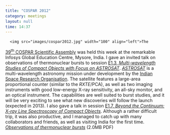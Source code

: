```yaml
---
title: "COSPAR 2012"
category: meetings
layout: null
time: 14:37
---
```

<!-- converted from blosxom format post using convert.pl dkg 22.1.2022 -->
      <img src="images/cospar2012.jpg" width="100" align="left">The
<a href="http://www.cospar2012india.org">39<sup>th</sup> COSPAR Scientific
Assembly</a> was held this week at the remarkable Infosys Global Education 
Centre, Mysore, India.
I gave an invited talk on observations of thermonuclear bursts to session
<a href="http://www.cospar-assembly.org/admin/sessioninfo.php?session=295">E1.3,
<em>Multi-wavelength Studies of Compact Objects with Focus on
ASTROSAT</em></a>. 
<a href="http://www.iucaa.ernet.in/~astrosat/"><em>ASTROSAT</em></a> is
a multi-wavelength astronomy mission under development by the 
<a href="http://www.isro.org/">Indian Space Research Organisation</a>. The 
satellite features a large-area proportional counter (similar to the
<em>RXTE</em>/PCA), as well as two imaging instruments with good low-energy
X-ray sensitivity, an all-sky monitor, and an optical instrument.
The capabilities are well suited to burst studies, and it will be very 
exciting to see what new discoveries will follow the launch  (expected in
2013).
I also gave a talk in session
<a href="http://www.cospar-assembly.org/admin/sessioninfo.php?session=299">E1.7,
<em>Beyond the Continuum: X-ray Line Spectroscopy of Compact Objects</em></a>.
Although a rather difficult trip, it was also productive, and I managed to
catch up with many collaborators and friends,
as well as visiting India for the first time.
<br>
<a href="/~dgallow/docs/COSPAR Galloway E1.3-0023-12.pdf"><em>Observations of
thermonuclear bursts</em></a> (2.0MB PDF)
